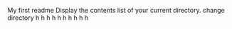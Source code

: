 My first readme
Display the contents list of your current directory.
change directory
h
h
h
h
h
h
h
h
h
h

